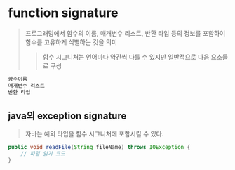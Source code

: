 # function signature

> 프로그래밍에서 함수의 이름, 매개변수 리스트, 반환 타입 등의 정보를 포함하여 함수를 고유하게 식별하는 것을 의미
>
> > 함수 시그니처는 언어마다 약간씩 다를 수 있지만 일반적으로 다음 요소들로 구성

```sh
함수이름
매개변수 리스트
반환 타입
```

## java의 exception signature

> 자바는 예외 타입을 함수 시그니처에 포함시킬 수 있다.

```java
public void readFile(String fileName) throws IOException {
    // 파일 읽기 코드
}
```

